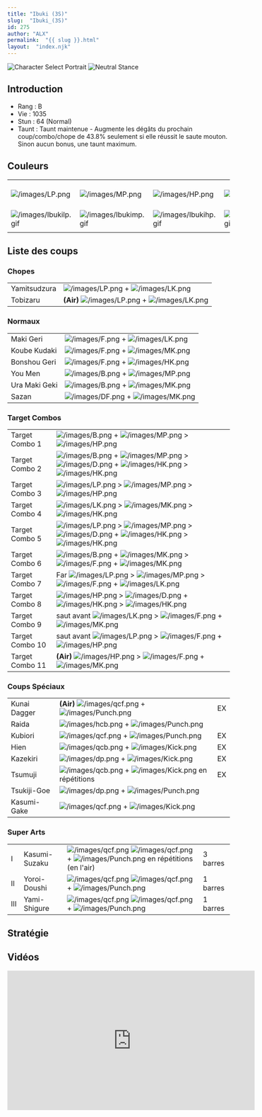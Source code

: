 ```yaml
---
title: "Ibuki (3S)"
slug:  "Ibuki_(3S)"
id: 275
author: "ALX"
permalink:  "{{ slug }}.html"
layout:  "index.njk"
---
```


![Character Select
Portrait](/images/Ibuki3sport.gif "Character Select Portrait") ![Neutral
Stance](/images/Ibuki3s-stance.gif "Neutral Stance")

## Introduction

- Rang : B
- Vie : 1035
- Stun : 64 (Normal)
- Taunt : Taunt maintenue - Augmente les dégâts du prochain
  coup/combo/chope de 43.8% seulement si elle réussit le saute mouton.
  Sinon aucun bonus, une taunt maximum.

## Couleurs

|                                                |                                                |                                                |                                                |                                                |                                                |                                                                                                              |
|------------------------------------------------|------------------------------------------------|------------------------------------------------|------------------------------------------------|------------------------------------------------|------------------------------------------------|--------------------------------------------------------------------------------------------------------------|
| ![](/images/LP.png "/images/LP.png")           | ![](/images/MP.png "/images/MP.png")           | ![](/images/HP.png "/images/HP.png")           | ![](/images/LK.png "/images/LK.png")           | ![](/images/MK.png "/images/MK.png")           | ![](/images/HK.png "/images/HK.png")           | ![](/images/LP.png "/images/LP.png")![](/images/MK.png "/images/MK.png")![](/images/HP.png "/images/HP.png") |
| ![](/images/Ibukilp.gif "/images/Ibukilp.gif") | ![](/images/Ibukimp.gif "/images/Ibukimp.gif") | ![](/images/Ibukihp.gif "/images/Ibukihp.gif") | ![](/images/Ibukilk.gif "/images/Ibukilk.gif") | ![](/images/Ibukimk.gif "/images/Ibukimk.gif") | ![](/images/Ibukihk.gif "/images/Ibukihk.gif") | ![](/images/Ibukilpmkhp.gif "/images/Ibukilpmkhp.gif")                                                       |
|                                                |                                                |                                                |                                                |                                                |                                                |                                                                                                              |

## Liste des coups

### Chopes

|              |                                                                                       |
|--------------|---------------------------------------------------------------------------------------|
| Yamitsudzura | ![](/images/LP.png "/images/LP.png") + ![](/images/LK.png "/images/LK.png")           |
| Tobizaru     | **(Air)** ![](/images/LP.png "/images/LP.png") + ![](/images/LK.png "/images/LK.png") |

### Normaux

|               |                                                                             |
|---------------|-----------------------------------------------------------------------------|
| Maki Geri     | ![](/images/F.png "/images/F.png") + ![](/images/LK.png "/images/LK.png")   |
| Koube Kudaki  | ![](/images/F.png "/images/F.png") + ![](/images/MK.png "/images/MK.png")   |
| Bonshou Geri  | ![](/images/F.png "/images/F.png") + ![](/images/HK.png "/images/HK.png")   |
| You Men       | ![](/images/B.png "/images/B.png") + ![](/images/MP.png "/images/MP.png")   |
| Ura Maki Geki | ![](/images/B.png "/images/B.png") + ![](/images/MK.png "/images/MK.png")   |
| Sazan         | ![](/images/DF.png "/images/DF.png") + ![](/images/MK.png "/images/MK.png") |

### Target Combos

|                 |                                                                                                                                                                                                   |
|-----------------|---------------------------------------------------------------------------------------------------------------------------------------------------------------------------------------------------|
| Target Combo 1  | ![](/images/B.png "/images/B.png") + ![](/images/MP.png "/images/MP.png") \> ![](/images/HP.png "/images/HP.png")                                                                                 |
| Target Combo 2  | ![](/images/B.png "/images/B.png") + ![](/images/MP.png "/images/MP.png") \> ![](/images/D.png "/images/D.png") + ![](/images/HK.png "/images/HK.png") \> ![](/images/HK.png "/images/HK.png")    |
| Target Combo 3  | ![](/images/LP.png "/images/LP.png") \> ![](/images/MP.png "/images/MP.png") \> ![](/images/HP.png "/images/HP.png")                                                                              |
| Target Combo 4  | ![](/images/LK.png "/images/LK.png") \> ![](/images/MK.png "/images/MK.png") \> ![](/images/HK.png "/images/HK.png")                                                                              |
| Target Combo 5  | ![](/images/LP.png "/images/LP.png") \> ![](/images/MP.png "/images/MP.png") \> ![](/images/D.png "/images/D.png") + ![](/images/HK.png "/images/HK.png") \> ![](/images/HK.png "/images/HK.png") |
| Target Combo 6  | ![](/images/B.png "/images/B.png") + ![](/images/MK.png "/images/MK.png") \> ![](/images/F.png "/images/F.png") + ![](/images/MK.png "/images/MK.png")                                            |
| Target Combo 7  | Far ![](/images/LP.png "/images/LP.png") \> ![](/images/MP.png "/images/MP.png") \> ![](/images/F.png "/images/F.png") + ![](/images/LK.png "/images/LK.png")                                     |
| Target Combo 8  | ![](/images/HP.png "/images/HP.png") \> ![](/images/D.png "/images/D.png") + ![](/images/HK.png "/images/HK.png") \> ![](/images/HK.png "/images/HK.png")                                         |
| Target Combo 9  | saut avant ![](/images/LK.png "/images/LK.png") \> ![](/images/F.png "/images/F.png") + ![](/images/MK.png "/images/MK.png")                                                                      |
| Target Combo 10 | saut avant ![](/images/LP.png "/images/LP.png") \> ![](/images/F.png "/images/F.png") + ![](/images/HP.png "/images/HP.png")                                                                      |
| Target Combo 11 | **(Air)** ![](/images/HP.png "/images/HP.png") \> ![](/images/F.png "/images/F.png") + ![](/images/MK.png "/images/MK.png")                                                                       |

### Coups Spéciaux

|              |                                                                                                  |     |
|--------------|--------------------------------------------------------------------------------------------------|-----|
| Kunai Dagger | **(Air)** ![](/images/qcf.png "/images/qcf.png") + ![](/images/Punch.png "/images/Punch.png")    | EX  |
| Raida        | ![](/images/hcb.png "/images/hcb.png") + ![](/images/Punch.png "/images/Punch.png")              |     |
| Kubiori      | ![](/images/qcf.png "/images/qcf.png") + ![](/images/Punch.png "/images/Punch.png")              | EX  |
| Hien         | ![](/images/qcb.png "/images/qcb.png") + ![](/images/Kick.png "/images/Kick.png")                | EX  |
| Kazekiri     | ![](/images/dp.png "/images/dp.png") + ![](/images/Kick.png "/images/Kick.png")                  | EX  |
| Tsumuji      | ![](/images/qcb.png "/images/qcb.png") + ![](/images/Kick.png "/images/Kick.png") en répétitions | EX  |
| Tsukiji-Goe  | ![](/images/dp.png "/images/dp.png") + ![](/images/Punch.png "/images/Punch.png")                |     |
| Kasumi-Gake  | ![](/images/qcf.png "/images/qcf.png") + ![](/images/Kick.png "/images/Kick.png")                |     |

### Super Arts

|     |               |                                                                                                                                                      |          |
|-----|---------------|------------------------------------------------------------------------------------------------------------------------------------------------------|----------|
| I   | Kasumi-Suzaku | ![](/images/qcf.png "/images/qcf.png") ![](/images/qcf.png "/images/qcf.png") + ![](/images/Punch.png "/images/Punch.png") en répétitions (en l'air) | 3 barres |
| II  | Yoroi-Doushi  | ![](/images/qcf.png "/images/qcf.png") ![](/images/qcf.png "/images/qcf.png") + ![](/images/Punch.png "/images/Punch.png")                           | 1 barres |
| III | Yami-Shigure  | ![](/images/qcf.png "/images/qcf.png") ![](/images/qcf.png "/images/qcf.png") + ![](/images/Punch.png "/images/Punch.png")                           | 1 barres |

## Stratégie

## Vidéos

<iframe width='560' height='315' src='https://www.youtube.com/embed/747Szb6Eu5w' title='YouTube video player' frameborder='0' allow='accelerometer; autoplay; clipboard-write; encrypted-media; gyroscope; picture-in-picture' allowfullscreen></iframe>
